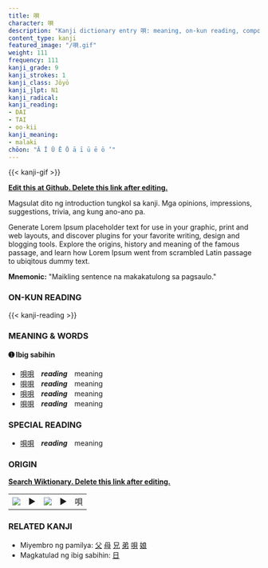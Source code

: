 ```yaml
---
title: 唄
character: 唄
description: "Kanji dictionary entry 唄: meaning, on-kun reading, compounds, origin, related kanji"
content_type: kanji
featured_image: "/唄.gif"
weight: 111
frequency: 111
kanji_grade: 9
kanji_strokes: 1
kanji_class: Jōyō
kanji_jlpt: N1
kanji_radical: 
kanji_reading: 
- DAI
- TAI
- oo-kii
kanji_meaning:
- malaki
chōon: "Ā Ī Ū Ē Ō ā ī ū ē ō ’"
---
```

[//]: # (Don't edit the line below. Kanji animated GIF code is automatically generated.)
{{< kanji-gif >}}

[//]: # (Edit below this line.)

**[Edit this at Github. Delete this link after editing.](https://github.com/tim0g/tim/tree/main/content/kanji/唄/index.md)**

Magsulat dito ng introduction tungkol sa kanji. Mga opinions, impressions, suggestions, trivia, ang kung ano-ano pa.

Generate Lorem Ipsum placeholder text for use in your graphic, print and web layouts, and discover plugins for your favorite writing, design and blogging tools. Explore the origins, history and meaning of the famous passage, and learn how Lorem Ipsum went from scrambled Latin passage to ubiqitous dummy text.
 
**Mnemonic:** "Maikling sentence na makakatulong sa pagsaulo."

### ON-KUN READING

[//]: # (Don't edit the line below. ON-KUN READING code is automatically generated.)
{{< kanji-reading >}}

### MEANING & WORDS

#### ➊ **Ibig sabihin**
  - [唄](../唄)[唄](../唄)　***reading***　meaning
  - [唄](../唄)[唄](../唄)　***reading***　meaning
  - [唄](../唄)[唄](../唄)　***reading***　meaning
  - [唄](../唄)[唄](../唄)　***reading***　meaning

### SPECIAL READING
  - [唄](../唄)[唄](../唄)　***reading***　meaning

### ORIGIN

**[Search Wiktionary. Delete this link after editing.](https://wiktionary.org/wiki/唄)**
<table class="kanji-table"><tr><td>
<img src="60px-唄-bronze.svg.png">
</td><td>▶</td><td>
<img src="60px-唄-oracle.svg.png">
</td><td>▶</td>
<td class="kanji-origin">唄</td>
</tr></table>

### RELATED KANJI
- Miyembro ng pamilya: [父](../父) [母](../母) [兄](../兄) [弟](../弟) [唄](../唄) [娘](../娘)
- Magkatulad ng ibig sabihin: [日](../日)
